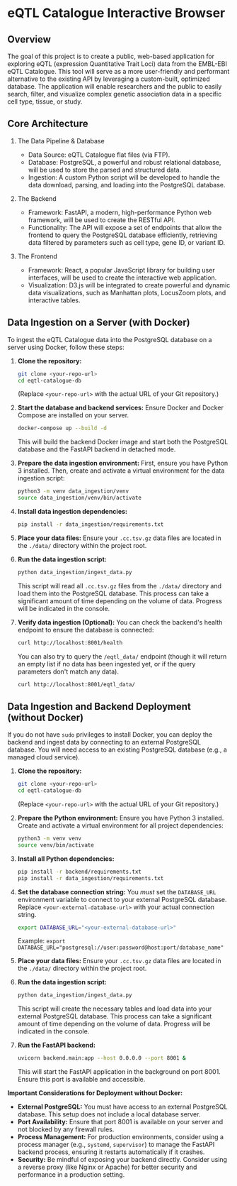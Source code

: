 # eQTL Catalogue Interactive Browser

## Overview

The goal of this project is to create a public, web-based application for exploring eQTL (expression Quantitative Trait Loci) data from the EMBL-EBI eQTL Catalogue. This tool will serve as a more user-friendly and performant alternative to the existing API by leveraging a custom-built, optimized database. The application will enable researchers and the public to easily search, filter, and visualize complex genetic association data in a specific cell type, tissue, or study.

## Core Architecture

1. The Data Pipeline & Database

   - Data Source: eQTL Catalogue flat files (via FTP).
   - Database: PostgreSQL, a powerful and robust relational database, will be used to store the parsed and structured data.
   - Ingestion: A custom Python script will be developed to handle the data download, parsing, and loading into the PostgreSQL database.

2. The Backend

   - Framework: FastAPI, a modern, high-performance Python web framework, will be used to create the RESTful API.
   - Functionality: The API will expose a set of endpoints that allow the frontend to query the PostgreSQL database efficiently, retrieving data filtered by parameters such as cell type, gene ID, or variant ID.

3. The Frontend

   - Framework: React, a popular JavaScript library for building user interfaces, will be used to create the interactive web application.
   - Visualization: D3.js will be integrated to create powerful and dynamic data visualizations, such as Manhattan plots, LocusZoom plots, and interactive tables.

## Data Ingestion on a Server (with Docker)

To ingest the eQTL Catalogue data into the PostgreSQL database on a server using Docker, follow these steps:

1.  **Clone the repository:**
    ```bash
    git clone <your-repo-url>
    cd eqtl-catalogue-db
    ```
    (Replace `<your-repo-url>` with the actual URL of your Git repository.)

2.  **Start the database and backend services:**
    Ensure Docker and Docker Compose are installed on your server.
    ```bash
    docker-compose up --build -d
    ```
    This will build the backend Docker image and start both the PostgreSQL database and the FastAPI backend in detached mode.

3.  **Prepare the data ingestion environment:**
    First, ensure you have Python 3 installed. Then, create and activate a virtual environment for the data ingestion script:
    ```bash
    python3 -m venv data_ingestion/venv
    source data_ingestion/venv/bin/activate
    ```

4.  **Install data ingestion dependencies:**
    ```bash
    pip install -r data_ingestion/requirements.txt
    ```

5.  **Place your data files:**
    Ensure your `.cc.tsv.gz` data files are located in the `./data/` directory within the project root.

6.  **Run the data ingestion script:**
    ```bash
    python data_ingestion/ingest_data.py
    ```
    This script will read all `.cc.tsv.gz` files from the `./data/` directory and load them into the PostgreSQL database. This process can take a significant amount of time depending on the volume of data. Progress will be indicated in the console.

7.  **Verify data ingestion (Optional):**
    You can check the backend's health endpoint to ensure the database is connected:
    ```bash
    curl http://localhost:8001/health
    ```
    You can also try to query the `/eqtl_data/` endpoint (though it will return an empty list if no data has been ingested yet, or if the query parameters don't match any data).
    ```bash
    curl http://localhost:8001/eqtl_data/
    ```

## Data Ingestion and Backend Deployment (without Docker)

If you do not have `sudo` privileges to install Docker, you can deploy the backend and ingest data by connecting to an external PostgreSQL database. You will need access to an existing PostgreSQL database (e.g., a managed cloud service).

1.  **Clone the repository:**
    ```bash
    git clone <your-repo-url>
    cd eqtl-catalogue-db
    ```
    (Replace `<your-repo-url>` with the actual URL of your Git repository.)

2.  **Prepare the Python environment:**
    Ensure you have Python 3 installed. Create and activate a virtual environment for all project dependencies:
    ```bash
    python3 -m venv venv
    source venv/bin/activate
    ```

3.  **Install all Python dependencies:**
    ```bash
    pip install -r backend/requirements.txt
    pip install -r data_ingestion/requirements.txt
    ```

4.  **Set the database connection string:**
    You *must* set the `DATABASE_URL` environment variable to connect to your external PostgreSQL database. Replace `<your-external-database-url>` with your actual connection string.
    ```bash
    export DATABASE_URL="<your-external-database-url>"
    ```
    Example: `export DATABASE_URL="postgresql://user:password@host:port/database_name"`

5.  **Place your data files:**
    Ensure your `.cc.tsv.gz` data files are located in the `./data/` directory within the project root.

6.  **Run the data ingestion script:**
    ```bash
    python data_ingestion/ingest_data.py
    ```
    This script will create the necessary tables and load data into your external PostgreSQL database. This process can take a significant amount of time depending on the volume of data. Progress will be indicated in the console.

7.  **Run the FastAPI backend:**
    ```bash
    uvicorn backend.main:app --host 0.0.0.0 --port 8001 &
    ```
    This will start the FastAPI application in the background on port 8001. Ensure this port is available and accessible.

**Important Considerations for Deployment without Docker:**

*   **External PostgreSQL:** You must have access to an external PostgreSQL database. This setup does not include a local database server.
*   **Port Availability:** Ensure that port 8001 is available on your server and not blocked by any firewall rules.
*   **Process Management:** For production environments, consider using a process manager (e.g., `systemd`, `supervisor`) to manage the FastAPI backend process, ensuring it restarts automatically if it crashes.
*   **Security:** Be mindful of exposing your backend directly. Consider using a reverse proxy (like Nginx or Apache) for better security and performance in a production setting.